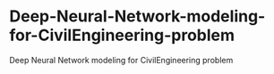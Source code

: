 # Deep-Neural-Network-modeling-for-CivilEngineering-problem
Deep Neural Network modeling for CivilEngineering problem
